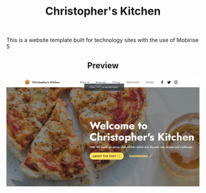 <div align=center><h1>Christopher's Kitchen</h1></div>

<br>

This is a website template built for technology sites with the use of Mobirise 5

<div align=center><h2>Preview</h2></div>

![Christopher's Kitchen Logo](preview/Christophers%20Kitchen.jpg)
